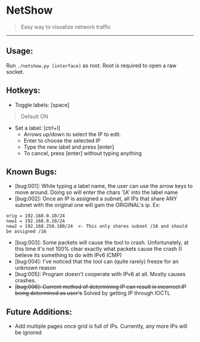 # NetShow
> Easy way to visualize network traffic

---

## Usage:
Run `./netshow.py [interface]` as root. Root is required to open a raw socket.

## Hotkeys:
- Toggle labels: [space]
> Default ON

- Set a label: [ctrl+l]
	- Arrows up/down to select the IP to edit.
	- Enter to choose the selected IP
	- Type the new label and press [enter]
	- To cancel, press [enter] without typing anything

## Known Bugs:
- [bug:001]: While typing a label name, the user can use the arrow keys to move around. Doing so will enter the chars '[A' into the label name
- [bug:002]: Once an IP is assigned a subnet, all IPs that share ANY subnet with the original one will gain the ORIGINAL's ip. Ex:

```
orig = 192.168.0.10/24
new1 = 192.168.0.20/24
new2 = 192.168.250.100/24  <- This only shares subnet /16 and should be assigned /16
```

- [bug:003]: Some packets will cause the tool to crash. Unfortunately, at this time it's not 100% clear exactly what packets cause the crash (I believe its something to do with IPv6 ICMP)
- [bug:004]: I've noticed that the tool can (quite rarely) freeze for an unknown reason
- [bug:005]: Program doesn't cooperate with IPv6 at all. Mostly causes crashes.
- ~~[bug:006]: Current method of determining IP can result in incorrect IP being determined as user's~~  Solved by getting IP through IOCTL

## Future Additions:
- Add multiple pages once grid is full of IPs. Currently, any more IPs will be ignored
